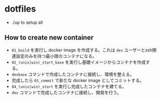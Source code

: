 # dotfiles

* ./up to setup all

## How to create new container
- `01_build` を実行し docker image を作成する。これは `dev` ユーザーとssh関連設定のみを持つ最小限のコンテナになる。
- `02_(unix|win)_start_base` を実行し基礎イメージからコンテナを作成する。
- `devbase` コマンドで作成したコンテナに接続し、環境を整える。
- 完成したら `03_commit` で新たな docker image としてコミットする。
- `04_(unix|win)_start` を実行し完成したコンテナを建てる。
- `dev` コマンドで完成したコンテナに接続し、開発を行う。
